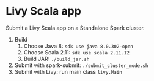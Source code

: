 # Livy Scala app

Submit a Livy Scala app on a Standalone Spark cluster.

1. Build
    1. Choose Java 8: `sdk use java 8.0.302-open`
    2. Choose Scala 2.11: `sdk use scala 2.11.12`
    3. Build JAR: `./build_jar.sh`
2. Submit with spark-submit: `./submit_cluster_mode.sh`
3. Submit with Livy: run main class `livy.Main`
